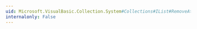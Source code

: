 ```yaml
---
uid: Microsoft.VisualBasic.Collection.System#Collections#IList#RemoveAt(System.Int32)
internalonly: False
---
```


